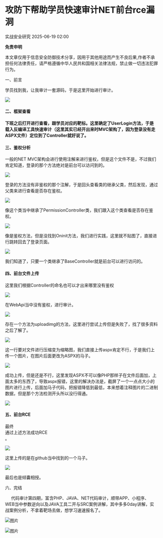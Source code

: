 #  攻防下帮助学员快速审计NET前台rce漏洞  
 实战安全研究   2025-06-19 02:00  
  
**免责申明**  
  
本文章仅用于信息安全防御技术分享，因用于其他用途而产生不良后果,作者不承担任何法律责任，请严格遵循中华人民共和国相关法律法规，禁止做一切违法犯罪行为。  
  
  
一、前言  
  
学员找到我，让我审计一套源码，于是这里开始进行审计。  
  
![](https://mmbiz.qpic.cn/sz_mmbiz_png/ZRKuxIKRyhWchHGmp8CpTa9M8kI0K62qAjrnRpiagwfrc22ZiaxYtu5jXmh6C7rZS2k2vIxC32A2uVhCCM0icJpAA/640?wx_fmt=png&from=appmsg "")  
#### 二、框架查看  
#### 下班之后打开进行查看，跟学员对应的靶标。这里确定了UserLogin方法，于是载入反编译工具快速审计（这里其实已经开出来时MVC架构了，因为登录没有走ASPX文件）定位到了Controller就好说了。  
####   
#### 三、鉴权分析  
  
一般的NET MVC架构会进行使用注解来进行鉴权，但是这个文件不是，不过我们肯定知道，登录的那个方法绝对是前台可以访问到的。  
  
![](https://mmbiz.qpic.cn/sz_mmbiz_png/ZRKuxIKRyhWchHGmp8CpTa9M8kI0K62qaPCIhhVic0Sl85vggEicQaib1XvicicDKh5yPEO5SZrXnbWRQicCor0X2YQQ/640?wx_fmt=png&from=appmsg "")  
  
登录的方法没有非鉴权的那个注解，于是回头查看类的继承父类，然后发现，通过父类来进行查看是否存在鉴权。  
  
![](https://mmbiz.qpic.cn/sz_mmbiz_png/ZRKuxIKRyhWchHGmp8CpTa9M8kI0K62qWAAo8S0Mic9q70I3dkrvAHvVMO2f1nArTcKJOqPO7ylm6ibRic1yibf9AA/640?wx_fmt=png&from=appmsg "")  
  
像这个类当中继承了PermissionController类，我们跟入这个类查看是否存在鉴权。  
  
![](https://mmbiz.qpic.cn/sz_mmbiz_png/ZRKuxIKRyhWchHGmp8CpTa9M8kI0K62qribictibicF97FTszbibDZicJiaCaubSs70KpUicuWyOHVjv8SQRoBibPPhwEtA/640?wx_fmt=png&from=appmsg "")  
  
像是鉴权方法，但是没找到Oninit方法，我们进行实践，这里就不贴图了，直接进行跳转回去了登录页面。  
  
![](https://mmbiz.qpic.cn/sz_mmbiz_png/ZRKuxIKRyhWchHGmp8CpTa9M8kI0K62qicibcmiaLUx5CPSIhozEytHe9cHX2JEkMwRfCvdapPyBbhJ4MoYAvicFiaw/640?wx_fmt=png&from=appmsg "")  
  
  
我们知道了，只要一个类继承了BaseController就是前台可以进行访问的。  
####   
#### 四、前台文件上传  
  
这里我们根据Controller的命名也可以才出来哪里没有鉴权  
  
![](https://mmbiz.qpic.cn/sz_mmbiz_png/ZRKuxIKRyhWchHGmp8CpTa9M8kI0K62qkVe28tH6vKzXXVtUnJteKERYR94qOmNiadXMSuZlQDCPPcE84cK1rCA/640?wx_fmt=png&from=appmsg "")  
  
在WebApi当中没有鉴权，进行审计。  
  
![](https://mmbiz.qpic.cn/sz_mmbiz_png/ZRKuxIKRyhWchHGmp8CpTa9M8kI0K62qvHVMd03Fo0fRRSKq4l9LtIqW46pCOZa1XJTS0ZY0fbfujzFxCmjHpw/640?wx_fmt=png&from=appmsg "")  
  
存在一个方法为uploadimg的方法，这里进行尝试上传但是失败了，找了很多资料之后了解了。  
  
![](https://mmbiz.qpic.cn/sz_mmbiz_png/ZRKuxIKRyhWchHGmp8CpTa9M8kI0K62q0J5iaSZH7p8KEmaicmzKQMFicZwibNlJ6knAjNt9FoDqjdp7pl8lxY6Fiag/640?wx_fmt=png&from=appmsg "")  
  
这一行要对文件进行压缩变为缩略图，我们直接上传aspx肯定不行，于是我们上传一个图片，在图片后面更改为ASPX的马子。  
  
![](https://mmbiz.qpic.cn/sz_mmbiz_png/ZRKuxIKRyhWchHGmp8CpTa9M8kI0K62quBTA0JdQtKrf7NqbrjVgdVjyVc968oAb74Be2ZHSFibdp5rwsv2zuXQ/640?wx_fmt=png&from=appmsg "")  
  
成功上传，但是还是不行，这里发现ASPX不可以像PHP那样子在文件后面加，上面太多的东西了，导致aspx报错，这里的解决办法是，截屏了一个一点点大小的图片进行上传，后面加马子代码，把报错降低到最低，本来想着注释图片的二进制数据，但是那个方法检测开头所以没行得通。  
  
![](https://mmbiz.qpic.cn/sz_mmbiz_png/ZRKuxIKRyhWchHGmp8CpTa9M8kI0K62qNZJ3d8c21hicea2icUA59onIwFzCPPAjAQOvHTaDDce7h34icicosShwhw/640?wx_fmt=png&from=appmsg "")  
####   
#### 五、前台RCE  
  
最终  
通过上述方法成功RCE  
。  
  
![](https://mmbiz.qpic.cn/sz_mmbiz_png/ZRKuxIKRyhWchHGmp8CpTa9M8kI0K62qJa7Jc6Ekfib1fuL7ulwAJk1vhBs2Bh8rwuRC9dJKoBBYKibhDac291ow/640?wx_fmt=png&from=appmsg "")  
  
这里上传的是在github当中找到的一个马子。  
  
![](https://mmbiz.qpic.cn/sz_mmbiz_png/ZRKuxIKRyhWchHGmp8CpTa9M8kI0K62qpRw9vSqFqnK1KeYfIVHIoCdv54zDF5fmGicN2JoQHau5QsDzEHfQquw/640?wx_fmt=png&from=appmsg "")  
  
  
最后也是倾囊相授。  
  
  
六、完结  
  
     代码审计第四期，富含PHP、JAVA、NET代码审计，顺带APP、小程序、WEB当中参数逆向以及JAVA工具二开与SRC案例讲解，其中多多0day讲解，实战案例分析，不拿着靶场去做，想学习速速报名了。  
  
![图片](https://mmbiz.qpic.cn/sz_mmbiz_png/ZRKuxIKRyhUicibrBmrZ2iazoDJic2RyDklw4547e6aNia1OEMntI6wGqRdvr87XVgUdiaiczwW67bRO3iayvd7H7bZoeQ/640?wx_fmt=png&from=appmsg&wxfrom=5&wx_lazy=1&tp=wxpic "")  
  
![图片](https://mmbiz.qpic.cn/sz_mmbiz_jpg/ZRKuxIKRyhXhuxbCGecu4ibia3kSXD8ePQHrSvPSNtC7PmjzQwR88Hu0LpuXdQzamKBCPAXX82anLS8f0FF3LzzQ/640?wx_fmt=jpeg&wxfrom=5&wx_lazy=1&tp=wxpic "")  
  
  
  
